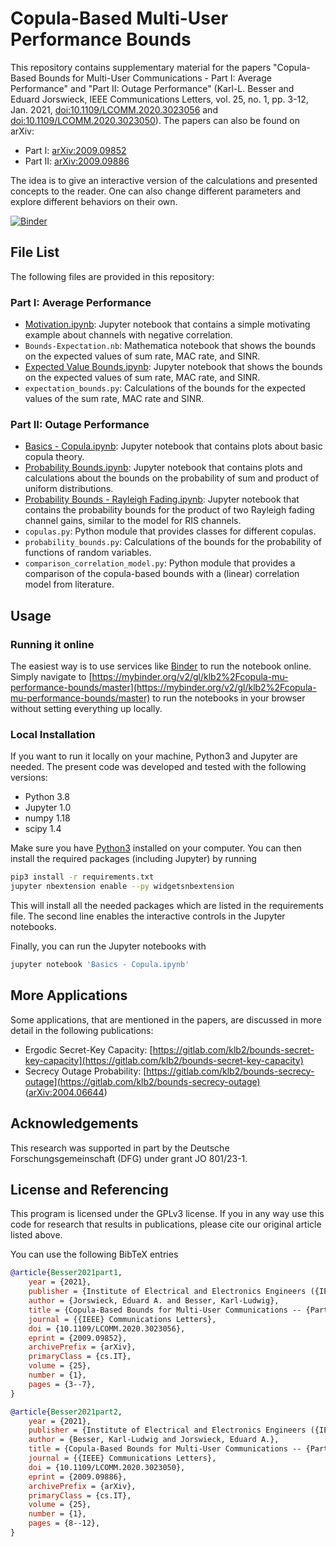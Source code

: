 # Copula-Based Multi-User Performance Bounds

This repository contains supplementary material for the papers "Copula-Based
Bounds for Multi-User Communications - Part I: Average Performance" and "Part
II: Outage Performance" (Karl-L. Besser and Eduard Jorswieck, IEEE
Communications Letters, vol. 25, no. 1, pp. 3-12, Jan. 2021,
[doi:10.1109/LCOMM.2020.3023056](https://doi.org/10.1109/LCOMM.2020.3023056)
and
[doi:10.1109/LCOMM.2020.3023050](https://doi.org/10.1109/LCOMM.2020.3023050)).
The papers can also be found on arXiv:
* Part I: [arXiv:2009.09852](https://arxiv.org/abs/2009.09852)
* Part II: [arXiv:2009.09886](https://arxiv.org/abs/2009.09886)

The idea is to give an interactive version of the calculations and presented
concepts to the reader. One can also change different parameters and explore
different behaviors on their own.

[![Binder](https://mybinder.org/badge_logo.svg)](https://mybinder.org/v2/gl/klb2%2Fcopula-mu-performance-bounds/master)


## File List
The following files are provided in this repository:

### Part I: Average Performance
* [Motivation.ipynb](https://mybinder.org/v2/gl/klb2%2Fcopula-mu-performance-bounds/master?filepath=Motivation.ipynb):
  Jupyter notebook that contains a simple motivating example about channels
  with negative correlation.
* `Bounds-Expectation.nb`: Mathematica notebook that shows the bounds on the
  expected values of sum rate, MAC rate, and SINR.
* [Expected Value Bounds.ipynb](https://mybinder.org/v2/gl/klb2%2Fcopula-mu-performance-bounds/master?filepath=Expected%20Value%20Bounds.ipynb): Jupyter notebook that
  shows the bounds on the expected values of sum rate, MAC rate, and SINR.
* `expectation_bounds.py`: Calculations of the bounds for the expected values
  of the sum rate, MAC rate and SINR.

### Part II: Outage Performance
* [Basics - Copula.ipynb](https://mybinder.org/v2/gl/klb2%2Fcopula-mu-performance-bounds/master?filepath=Basics%20-%20Copula.ipynb): Jupyter notebook that contains plots about basic copula theory.
* [Probability Bounds.ipynb](https://mybinder.org/v2/gl/klb2%2Fcopula-mu-performance-bounds/master?filepath=Probability%20Bounds.ipynb): Jupyter notebook that
  contains plots and calculations about the bounds on the probability of sum
  and product of uniform distributions.
* [Probability Bounds - Rayleigh Fading.ipynb](https://mybinder.org/v2/gl/klb2%2Fcopula-mu-performance-bounds/master?filepath=Probability%20Bounds%20-%20Rayleigh%20Fading.ipynb): Jupyter
  notebook that contains the probability bounds for the product of two Rayleigh
  fading channel gains, similar to the model for RIS channels.
* `copulas.py`: Python module that provides classes for different copulas.
* `probability_bounds.py`: Calculations of the bounds for the probability of
  functions of random variables.
* `comparison_correlation_model.py`: Python module that provides a comparison
  of the copula-based bounds with a (linear) correlation model from literature.


## Usage
### Running it online
The easiest way is to use services like [Binder](https://mybinder.org/) to run
the notebook online. Simply navigate to
[https://mybinder.org/v2/gl/klb2%2Fcopula-mu-performance-bounds/master](https://mybinder.org/v2/gl/klb2%2Fcopula-mu-performance-bounds/master)
to run the notebooks in your browser without setting everything up locally.

### Local Installation
If you want to run it locally on your machine, Python3 and Jupyter are needed.
The present code was developed and tested with the following versions:
- Python 3.8
- Jupyter 1.0
- numpy 1.18
- scipy 1.4

Make sure you have [Python3](https://www.python.org/downloads/) installed on
your computer.
You can then install the required packages (including Jupyter) by running
```bash
pip3 install -r requirements.txt
jupyter nbextension enable --py widgetsnbextension
```
This will install all the needed packages which are listed in the requirements 
file. The second line enables the interactive controls in the Jupyter
notebooks.

Finally, you can run the Jupyter notebooks with
```bash
jupyter notebook 'Basics - Copula.ipynb'
```

## More Applications
Some applications, that are mentioned in the papers, are discussed in more
detail in the following publications:

* Ergodic Secret-Key Capacity:
  [https://gitlab.com/klb2/bounds-secret-key-capacity](https://gitlab.com/klb2/bounds-secret-key-capacity)
* Secrecy Outage Probability:
  [https://gitlab.com/klb2/bounds-secrecy-outage](https://gitlab.com/klb2/bounds-secrecy-outage)
  ([arXiv:2004.06644](https://arxiv.org/abs/2004.06644))


## Acknowledgements
This research was supported in part by the Deutsche Forschungsgemeinschaft
(DFG) under grant JO 801/23-1.


## License and Referencing
This program is licensed under the GPLv3 license. If you in any way use this
code for research that results in publications, please cite our original
article listed above.

You can use the following BibTeX entries
```bibtex
@article{Besser2021part1,
	year = {2021},
	publisher = {Institute of Electrical and Electronics Engineers ({IEEE})},
	author = {Jorswieck, Eduard A. and Besser, Karl-Ludwig},
	title = {Copula-Based Bounds for Multi-User Communications -- {Part I: Average Performance}},
	journal = {{IEEE} Communications Letters},
	doi = {10.1109/LCOMM.2020.3023056},
	eprint = {2009.09852},
	archivePrefix = {arXiv},
	primaryClass = {cs.IT},
	volume = {25},
	number = {1},
	pages = {3--7},
}

@article{Besser2021part2,
	year = {2021},
	publisher = {Institute of Electrical and Electronics Engineers ({IEEE})},
	author = {Besser, Karl-Ludwig and Jorswieck, Eduard A.},
	title = {Copula-Based Bounds for Multi-User Communications -- {Part II: Outage Performance}},
	journal = {{IEEE} Communications Letters},
	doi = {10.1109/LCOMM.2020.3023050},
	eprint = {2009.09886},
	archivePrefix = {arXiv},
	primaryClass = {cs.IT},
	volume = {25},
	number = {1},
	pages = {8--12},
}
```
